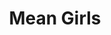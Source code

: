 ---
title: "Mean Girls"

year: 2004

director: "Mark Waters"

summary: "She grew up in the jungle, but can she survive high school?"

comment: "A cult classic. Probably because it somehow cracked the code of making a high-school comedy that's actually good. This is peak Lindsay Lohan, Rachel McAdams broke out by perfecting her role, and Tina Fey showed her writing skills."

image: "https://media.giphy.com/media/3o7aTy3ePwrk5D3bHO/giphy.gif"

imdb: "https://www.imdb.com/title/tt0377092/"

quotes:
  - "Stop trying to make fetch happen! It's not going to happen!"
---